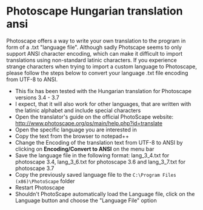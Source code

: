 # Photoscape Hungarian translation ansi

Photoscape offers a way to write your own translation to the program in form of a .txt "language file". Although sadly Photscape seems to only support ANSI character encoding, which can make it difficult to import translations using non-standard latinic characters. If you experience strange characters when trying to import a custom language to Photoscape, please follow the steps below to convert your language .txt file encoding from UTF-8 to ANSI.

* This fix has been tested with the Hungarian translation for Photoscape versions 3.4 - 3.7
* I expect, that it will also work for other languages, that are written with the latinic alphabet and include special characters
* Open the translator's guide on the official PhotoScape website: http://www.photoscape.org/ps/main/help.php?id=translate
* Open the specific language you are interested in
* Copy the text from the browser to notepad++
* Change the Encoding of the translation text from UTF-8 to ANSI by clicking on **Encoding/Convert to ANSI** on the menu bar
* Save the language file in the following format: lang_3_4.txt for photoscape 3.4, lang_3_6.txt for photoscape 3.6 and lang_3_7.txt for photoscape 3.7
* Copy the previously saved language file to the `C:\Program Files (x86)\PhotoScape` folder
* Restart Photoscape
* Shouldn't PhotoScape automatically load the Language file, click on the Language button and choose the "Language File" option
